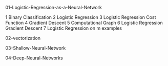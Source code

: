01-Logistic-Regression-as-a-Neural-Network

1  Binary Classification
2  Logistic Regression
3  Logistic Regression Cost Function
4  Gradient Descent
5  Computational Graph
6  Logistic Regression Gradient Descent
7  Logistic Regression on m examples

02-vectorization


03-Shallow-Neural-Network


04-Deep-Neural-Networks